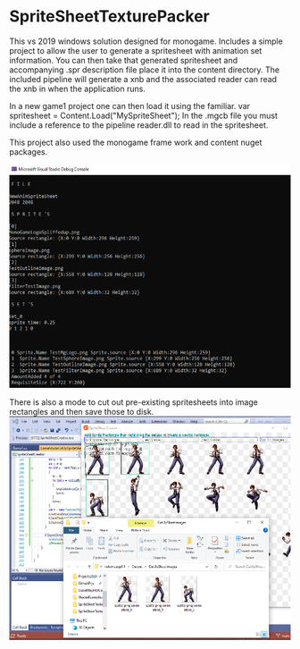 # SpriteSheetTexturePacker

This vs 2019 windows solution designed for monogame. 
Includes a simple project to allow the user to generate a spritesheet with animation set information.
You can then take that generated spritesheet and accompanying .spr description file place it into the content directory.
The included pipeline will generate a xnb and the associated reader can read the xnb in when the application runs.

In a new game1 project one can then load it using the familiar. 
var spritesheet = Content.Load<SpriteSheet>("MySpriteSheet");
In the .mgcb file you must include a reference to the pipeline reader.dll to read in the spritesheet.
  
This project also used the monogame frame work and content nuget packages.

<img src="https://github.com/willmotil/SpriteSheetTexturePacker/blob/main/ConsoleOutput.png"  height="400" width="600"> 

There is also a mode to cut out pre-existing spritesheets into image rectangles and then save those to disk.
<img src="https://github.com/willmotil/SpriteSheetTexturePacker/blob/main/CutOutSpriteSheet.png"  height="400" width="600"> 
